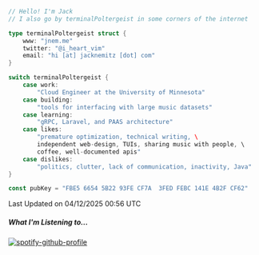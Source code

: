 ```go
// Hello! I'm Jack
// I also go by terminalPoltergeist in some corners of the internet

type terminalPoltergeist struct {
    www: "jnem.me"
    twitter: "@i_heart_vim"
    email: "hi [at] jacknemitz [dot] com"
}

switch terminalPoltergeist {
    case work:
        "Cloud Engineer at the University of Minnesota"
    case building:
        "tools for interfacing with large music datasets"
    case learning:
        "gRPC, Laravel, and PAAS architecture"
    case likes:
        "premature optimization, technical writing, \
        independent web-design, TUIs, sharing music with people, \
        coffee, well-documented apis"
    case dislikes:
        "politics, clutter, lack of communication, inactivity, Java"
}

const pubKey = "FBE5 6654 5B22 93FE CF7A  3FED FEBC 141E 4B2F CF62"
```

<!--START_SECTION:waka-->

 Last Updated on 04/12/2025 00:56 UTC
<!--END_SECTION:waka-->

##### What I'm Listening to...

[![spotify-github-profile](https://jnem.me/listening-item?maxAge=2592000)](https://jnem.me/listening)
